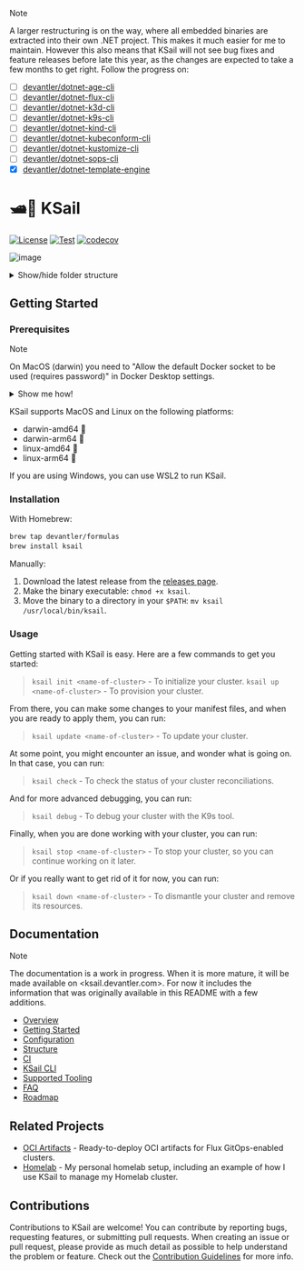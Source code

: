 > [!NOTE]
> A larger restructuring is on the way, where all embedded binaries are extracted into their own .NET project. This makes it much easier for me to maintain. However this also means that KSail will not see bug fixes and feature releases before late this year, as the changes are expected to take a few months to get right.
> Follow the progress on:
>
> - [ ] [devantler/dotnet-age-cli](https://github.com/devantler/dotnet-age-cli)
> - [ ] [devantler/dotnet-flux-cli](https://github.com/devantler/dotnet-flux-cli)
> - [ ] [devantler/dotnet-k3d-cli](https://github.com/devantler/dotnet-k3d-cli)
> - [ ] [devantler/dotnet-k9s-cli](https://github.com/devantler/dotnet-k9s-cli)
> - [ ] [devantler/dotnet-kind-cli](https://github.com/devantler/dotnet-kind-cli)
> - [ ] [devantler/dotnet-kubeconform-cli](https://github.com/devantler/dotnet-kubeconform-cli)
> - [ ] [devantler/dotnet-kustomize-cli](https://github.com/devantler/dotnet-kustomize-cli)
> - [ ] [devantler/dotnet-sops-cli](https://github.com/devantler/dotnet-sops-cli)
> - [x] [devantler/dotnet-template-engine](https://github.com/devantler/dotnet-template-engine)

# 🛥️🐳 KSail

[![License](https://img.shields.io/badge/License-Apache_2.0-blue.svg)](https://opensource.org/licenses/Apache-2.0)
[![Test](https://github.com/devantler/ksail/actions/workflows/test.yaml/badge.svg?branch=main)](https://github.com/devantler/ksail/actions/workflows/test.yaml)
[![codecov](https://codecov.io/gh/devantler/ksail/graph/badge.svg?token=DNEO90PfNR)](https://codecov.io/gh/devantler/ksail)

![image](https://github.com/devantler/ksail/assets/26203420/2c4596bd-68e5-438f-9a8b-0626bb44f353)

<details>
  <summary>Show/hide folder structure</summary>

<!-- readme-tree start -->

```
.
├── .github
│   └── workflows
├── .vscode
├── images
├── scripts
├── src
│   └── KSail
│       ├── Arguments
│       ├── CLIWrappers
│       ├── Commands
│       │   ├── Check
│       │   │   └── Handlers
│       │   ├── Debug
│       │   │   └── Handlers
│       │   ├── Down
│       │   │   ├── Handlers
│       │   │   └── Options
│       │   ├── Init
│       │   │   ├── Generators
│       │   │   └── Handlers
│       │   ├── Lint
│       │   │   └── Handlers
│       │   ├── List
│       │   │   └── Handlers
│       │   ├── Root
│       │   │   └── Handlers
│       │   ├── SOPS
│       │   │   ├── Handlers
│       │   │   └── Options
│       │   ├── Start
│       │   │   └── Handlers
│       │   ├── Stop
│       │   │   └── Handlers
│       │   ├── Up
│       │   │   ├── Handlers
│       │   │   └── Options
│       │   └── Update
│       │       ├── Handlers
│       │       └── Options
│       ├── Enums
│       ├── Extensions
│       ├── Models
│       │   ├── K3d
│       │   ├── KSail
│       │   ├── Kubernetes
│       │   │   └── FluxKustomization
│       │   └── SOPS
│       ├── Options
│       ├── Provisioners
│       │   ├── ContainerEngine
│       │   ├── ContainerOrchestrator
│       │   ├── GitOps
│       │   ├── KubernetesDistribution
│       │   └── SecretManager
│       └── assets
│           ├── binaries
│           └── templates
│               ├── k3d
│               ├── kubernetes
│               └── sops
└── tests
    └── KSail.Tests.Integration
        ├── Commands
        │   ├── Check
        │   ├── Debug
        │   ├── Down
        │   ├── Lint
        │   ├── List
        │   ├── Root
        │   ├── SOPS
        │   ├── Up
        │   └── Update
        └── TestUtils

73 directories
```

<!-- readme-tree end -->

</details>

## Getting Started

### Prerequisites

> [!NOTE]
> On MacOS (darwin) you need to "Allow the default Docker socket to be used (requires password)" in Docker Desktop settings.
>
> <details><summary>Show me how!</summary>
>
> ![Enable Docker Socket in Docker Desktop](docs/images/enable-docker-socket-in-docker-desktop.png)
>
> </details>

KSail supports MacOS and Linux on the following platforms:

- darwin-amd64 
- darwin-arm64 
- linux-amd64 🐧
- linux-arm64 🐧

If you are using Windows, you can use WSL2 to run KSail.

### Installation

With Homebrew:

```sh
brew tap devantler/formulas
brew install ksail
```

Manually:

1. Download the latest release from the [releases page](https://github.com/devantler/ksail/releases).
2. Make the binary executable: `chmod +x ksail`.
3. Move the binary to a directory in your `$PATH`: `mv ksail /usr/local/bin/ksail`.

### Usage

Getting started with KSail is easy. Here are a few commands to get you started:

> `ksail init <name-of-cluster>` - To initialize your cluster.
> `ksail up <name-of-cluster>` - To provision your cluster.

From there, you can make some changes to your manifest files, and when you are ready to apply them, you can run:

>`ksail update <name-of-cluster>` - To update your cluster.

At some point, you might encounter an issue, and wonder what is going on. In that case, you can run:

> `ksail check` - To check the status of your cluster reconciliations.

And for more advanced debugging, you can run:

> `ksail debug` - To debug your cluster with the K9s tool.

Finally, when you are done working with your cluster, you can run:

> `ksail stop <name-of-cluster>` - To stop your cluster, so you can continue working on it later.

Or if you really want to get rid of it for now, you can run:

> `ksail down <name-of-cluster>` - To dismantle your cluster and remove its resources.

## Documentation

> [!NOTE]
> The documentation is a work in progress. When it is more mature, it will be made available on <ksail.devantler.com>.
> For now it includes the information that was originally available in this README with a few additions.

- [Overview](./docs/0-overview.md)
- [Getting Started](./docs/1-getting-started.md)
- [Configuration](./docs/2-configuration.md)
- [Structure](./docs/3-structure.md)
- [CI](./docs/4-ci.md)
- [KSail CLI](./docs/5-ksail-cli.md)
- [Supported Tooling](./docs/6-supported-tooling.md)
- [FAQ](./docs/7-faq.md)
- [Roadmap](./docs/8-roadmap.md)

## Related Projects

- [OCI Artifacts](https://github.com/devantler/oci-artifacts) - Ready-to-deploy OCI artifacts for Flux GitOps-enabled clusters.
- [Homelab](https://github.com/devantler/homelab) - My personal homelab setup, including an example of how I use KSail to manage my Homelab cluster.

## Contributions

Contributions to KSail are welcome! You can contribute by reporting bugs, requesting features, or submitting pull requests. When creating an issue or pull request, please provide as much detail as possible to help understand the problem or feature. Check out the [Contribution Guidelines](https://github.com/devantler/ksail/blob/main/CONTRIBUTING.md) for more info.
